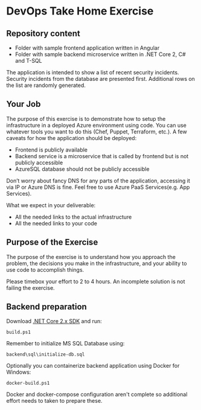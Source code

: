 # DevOps Take Home Exercise

## Repository content
- Folder with sample frontend application written in Angular
- Folder with sample backend microservice written in .NET Core 2, C# and T-SQL

The application is intended to show a list of recent security incidents.
Security incidents from the database are presented first. Additional rows on the list are randomly generated.

## Your Job
The purpose of this exercise is to demonstrate how to setup the infrastructure in a deployed Azure environment ​using code​. You can use whatever tools you want to do this (Chef, Puppet, Terraform, etc.). A few caveats for how the application should be deployed:
* Frontend is publicly available
* Backend service is a microservice that is called by frontend but is not publicly accessible
* AzureSQL database should not be publicly accessible

Don’t worry about fancy DNS for any parts of the application, accessing it via IP or Azure DNS is fine. Feel free to use Azure PaaS Services(e.g. App Services).

What we expect in your deliverable:
- All the needed links to the actual infrastructure
- All the needed links to your code

## Purpose of the Exercise
The purpose of the exercise is to understand how you approach the problem, the decisions you make in the infrastructure, and your ability to use code to accomplish things.

Please timebox your effort to 2 to 4 hours. An incomplete solution is not failing the exercise.

## Backend preparation
Download [.NET Core 2.x SDK](https://www.microsoft.com/net/download/windows) and run:
```
build.ps1
```

Remember to initialize MS SQL Database using:
```
backend\sql\initialize-db.sql
```

Optionally you can containerize backend application using Docker for Windows:
```
docker-build.ps1
```

Docker and docker-compose configuration aren't complete so additional effort needs to taken to prepare these.